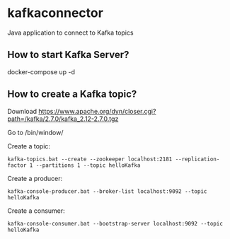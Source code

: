 # kafkaconnector
Java application to connect to Kafka topics

## How to start Kafka Server?
docker-compose up -d

## How to create a Kafka topic?
Download https://www.apache.org/dyn/closer.cgi?path=/kafka/2.7.0/kafka_2.12-2.7.0.tgz

Go to /bin/window/

Create a topic: 

    kafka-topics.bat --create --zookeeper localhost:2181 --replication-factor 1 --partitions 1 --topic helloKafka

Create a producer:

    kafka-console-producer.bat --broker-list localhost:9092 --topic helloKafka

Create a consumer:

    kafka-console-consumer.bat --bootstrap-server localhost:9092 --topic helloKafka

